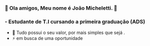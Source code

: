 ### 💬 Ola amigos, Meu nome é João Micheletti. 👋
###  - Estudante de T.I cursando a primeira graduação (ADS) 
- 🌱 Tudo possui o seu valor, por mais simples que sejá .
- ⚡  em busca de uma oportunidade
<!--
**joaoMicheletti/joaoMicheletti** is a ✨ _special_ ✨ repository because its `README.md` (this file) appears on your GitHub profile.

Here are some ideas to get you started:
earth_americas "A tecnologia move o mundo."

- 🔭 I’m currently working on ...
- 🌱 I’m currently learning ...
- 👯 I’m looking to collaborate on ...
- 🤔 I’m looking for help with ...
- 💬 Ask me about ...
- 📫 How to reach me: ...
- 😄 Pronouns: ...
- ⚡ Fun fact: ...
-->
